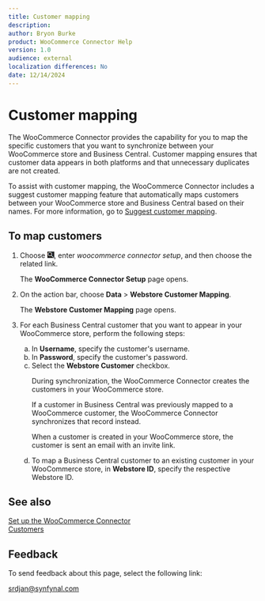 ```yaml
---
title: Customer mapping
description: 
author: Bryon Burke
product: WooCommerce Connector Help
version: 1.0
audience: external
localization differences: No
date: 12/14/2024
---
```


<!-- markdownlint-disable MD006 MD007 MD009 MD024 MD025 MD033 -->
<!--// cspell:ignore  markdownlint allowfullscreen keyframes woocommerce webstore -->

# Customer mapping

The WooCommerce Connector provides the capability for you to map the specific customers that you want to synchronize between your WooCommerce store and Business Central. Customer mapping ensures that customer data appears in both platforms and that unnecessary duplicates are not created.

To assist with customer mapping, the WooCommerce Connector includes a suggest customer mapping feature that automatically maps customers between your WooCommerce store and Business Central based on their names. For more information, go to [Suggest customer mapping](suggest-customer-mapping.md).

## To map customers

1. Choose ![Lightbulb that opens the Tell Me feature.](media/ui-search/search_small.png "Tell me what you want to do"), enter <i>woocommerce connector setup</i>, and then choose the related link.

   The <b>WooCommerce Connector Setup</b> page opens.

1. On the action bar, choose <b>Data</b> > <b>Webstore Customer Mapping</b>.

   The <b>Webstore Customer Mapping</b> page opens.

1. For each Business Central customer that you want to appear in your WooCommerce store, perform the following steps:
   <ol type="a">
    <li>In <b>Username</b>, specify the customer's username.</li>
    <li>In <b>Password</b>, specify the customer's password.</li>
    <li>Select the <b>Webstore Customer</b> checkbox.<br>
      <p>During synchronization, the WooCommerce Connector creates the customers in your WooCommerce store.</p>
      <p>If a customer in Business Central was previously mapped to a WooCommerce customer, the WooCommerce Connector synchronizes that record instead.</p>
      <p>When a customer is created in your WooCommerce store, the customer is sent an email with an invite link.</p></li>
    <li>To map a Business Central customer to an existing customer in your WooCommerce store, in <b>Webstore ID</b>, specify the respective Webstore ID.</li>
   </ol>

## See also

[Set up the WooCommerce Connector](set-up-woocommerce-connector.md)  
[Customers](customers.md)  

## Feedback

To send feedback about this page, select the following link:

[srdjan@synfynal.com](mailto:srdjan@synfynal.com?subject=Documentation%20Feedback%20Product%20Docs:%20customer-mapping)
